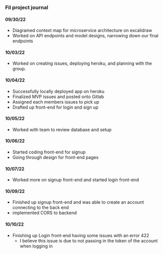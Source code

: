 ### Fil project journal

#### 09/30/22
-   Diagramed context map for microservice architecture on excalidraw
- Worked on API endpoints and model designs, narrowing down our final endpoints


#### 10/03/22
- Worked on creating issues, deploying heroku, and planning with the group.

#### 10/04/22
- Successfully locally deployed app on heroku
- Finalized MVP issues and posted onto Gitlab 
- Assigned each members issues to pick up 
- Drafted up front-end for login and sign up

#### 10/05/22
- Worked with team to review database and setup


#### 10/06/22
- Started coding front-end for signup
- Going through design for front-end pages

#### 10/07/22
- Worked more on signup front-end and started login front-end

#### 10/09/22
- Finished up signup front-end and was able to create an account connecting to the back end
- implemented CORS to backend 

#### 10/10/22
- Finishing up Login front-end having some issues with an error 422
  - I believe this issue is due to not passing in the token of the account when logging in

